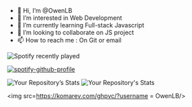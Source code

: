 - 👋 Hi, I’m @OwenLB
- 👀 I’m interested in Web Development
- 🌱 I’m currently learning Full-stack Javascript
- 💞️ I’m looking to collaborate on JS project
- 📫 How to reach me : On Git or email

![Spotify recently played](https://spotify-recently-played-readme.vercel.app/api?user=owen.le.bec&count=1)


[![spotify-github-profile](https://spotify-github-profile.vercel.app/api/view?uid=owen.le.bec&cover_image=true&theme=default&bar_color=330aff&bar_color_cover=true)](https://github.com/kittinan/spotify-github-profile)

![Your Repository’s Stats](https://github-readme-stats.vercel.app/api?username=OwenLB&show_icons=true) ![Your Repository's Stats](https://github-readme-stats.vercel.app/api/top-langs/?username=OwenLB&theme=blue-blue)

<img src=https://komarev.com/ghpvc/?username = OwenLB/>
